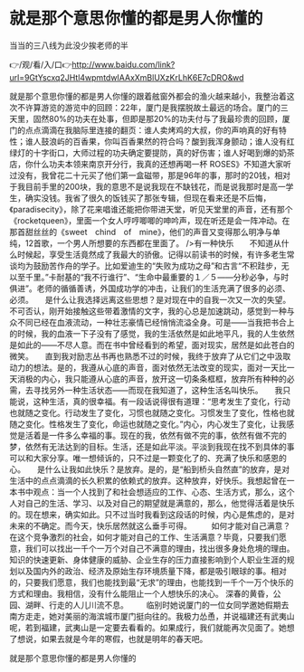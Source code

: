 # 就是那个意思你懂的都是男人你懂的
当当的三八线为此没少挨老师的半

👉/观/看/入/口👉http://www.baidu.com/link?url=9GtYscxq2JHtl4wpmtdwIAAxXmBlUXzKrLhK6E7cDRO&wd

就是那个意思你懂的都是男人你懂的跟着舷窗外都会的渔火越来越小，我整治着这次不许算游览的游览中的回顾：22年，厦门是我摆脱故土最远的场合。厦门的三天里，固然80%的功夫在处事，但即是那20%的功夫付与了我最珍贵的回顾，厦门的点点滴滴在我脑际里连接的翻页：谁人卖烤鸡的大叔，你的声响真的好有特性；谁人鼓浪屿的百香果，你叫百香果然的符合吗？酸到我浑身颤动；谁人没有红绿灯的十字街口，大师过程的功夫确定要提防，真的好伤害；谁人好喝到爆的奶茶店，你什么功夫本领来南京开分行，我真的还想再喝一杯
ROSES》不知道大家听过没有，我曾花二十元买了他们第一盒磁带，那是96年的事，那时的20钱，相对于我目前手里的200块，我的意思不是说我现在不缺钱花，而是说我那时是高一学生，确实没钱。我省了很久的饭钱买了那张专辑，但现在看来还是不后悔，《paradisecity》，除了花来唱谁还能把你带进天堂，听见天堂里的声音，还有那个《rocketqueen》，里面一个女人哼哼唧唧的呻吟声，现在听还是会一阵冲动。在那首甜丝丝的《sweet　chind　of　mine》，他们的声音又变得那么明净与单纯，12首歌，一个男人所想要的东西都在里面了。
/>有一种快乐　　不知道从什么时候起，享受生活竟然成了我最大的骄傲。记得以前读书的时候，有许多老生常谈均为鼓励苦作舟的学子。比如爱迪生的“失败为成功之母”和古言“不积跬步，无以至千里。”卡耐基的“我不行谁行”、“生命中最重要的１／５——分秒必争，与时俱进”。老师的循循善诱，外国成功学的冲击，让我们的生活充满了很多的必须、必须。　　是什么让我选择远离这些思想？是对现在中的自我一次又一次的失望。不可否认，刚开始接触这些带着激情的文字，我的心总是加速跳动，感觉到一种与众不同已经在血液流动，一种壮志豪情已经悄悄流溢全身。可是——当我把书合上的时候，我的血液一下子没有了感觉，我的生活依然是如此地平凡，我的人生依然是如此的——不尽人意。而在书中曾经看到的希望，面对现实，居然是如此苍白的微笑。　　直到我对励志丛书再也熟悉不过的时候，我终于放弃了从它们之中汲取动力的想法。是的，我遵从心底的声音，面对依然无法改变的现实，面对一天比一天消极的内心，我只能遵从心底的声音，放开这一切条条框框，放弃所有种种的必需，去寻找另外一种生活状态——而现在我知道了，这种生活名叫快乐。　　我只能说，这种生活，真的很幸福。有一段话说得很有道理：“思考发生了变化，行动也就随之变化。行动发生了变化，习惯也就随之变化。习惯发生了变化，性格也就随之变化。性格发生了变化，命运也就随之变化。”内心，内心发生了变化，让我感觉是活着是一件多么幸福的事。现在的我，依然有做不完的事，依然有做不完的梦，依然有无法达到的目标。生活，还是如此平淡。平淡到我现在找不到具体的事可以和大家分享。唯一想倾诉的，只不过是一颗变化了的、充满了快乐和感恩的心。　　是什么让我如此快乐？是放弃。是的，是“船到桥头自然直”的放弃，是对生活中的点点滴滴的长久积累的依赖式的放弃。这种放弃，好快乐。我想起曾在一本书中观点：当一个人找到了和社会想适应的工作、心态、生活方式，那么，这个人对自己的生活、学习、以及对自己的期望就是满意的，那么，他觉得活着是快乐的。现在想来，确实如此。只不过当时我看到这段话的时候，内心是焦虑的，是对未来的不确定。而今天，快乐居然就这么垂手可得。　　　如何才能对自己满意？在这个竞争激烈的社会，如何才能对自己的工作、生活满意？毕竟，只要我们愿意，我们可以找出一千个一万个对自己不满意的理由，找出很多身处危境的理由。知识的快速更新、身体健康的威胁、企业生存的压力直接影响到个人职业生涯的规划以及国内外的政治、经济及原始生存环境质量下降，都是吸引眼球的事。相对的，只要我们愿意，我们也能找到最“无求”的理由，也能找到一千个一万个快乐的方式和理由。我相信，没有什么能阻止一个人想快乐的决心。
	深春的黄昏，公园、湖畔、行走的人儿川流不息。
　　临别时她说厦门的一位女同学邀她假期去南方走走，她对美丽的海滨城市厦门挺向往的。我极力怂恿，并说福建还有武夷山呢，若到福建，武夷山是一定要去看看的。如果成行，我们就能再次见面了。她想了想说，如果去就是今年的寒假，也就是明年的春天吧。

就是那个意思你懂的都是男人你懂的
